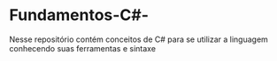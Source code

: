 # Fundamentos-C#- 
Nesse repositório contém conceitos de C# para se utilizar a linguagem conhecendo suas ferramentas e sintaxe
